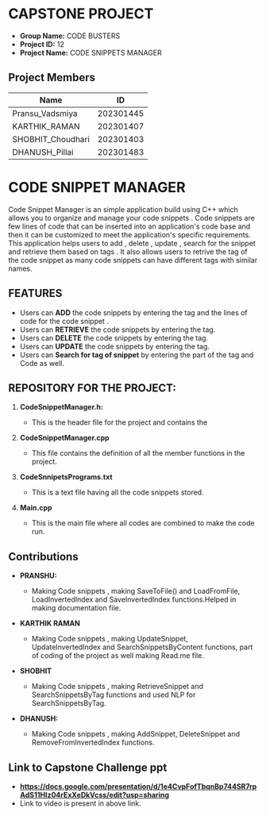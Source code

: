 # CAPSTONE PROJECT
- **Group Name:** CODE BUSTERS
- **Project ID:** 12
- **Project Name:** CODE SNIPPETS MANAGER 

## Project Members

| Name                             | ID         |
|----------------------------------|------------|
| Pransu_Vadsmiya                  | 202301445  |
| KARTHIK_RAMAN                    | 202301407  |
| SHOBHIT_Choudhari                | 202301403  |
| DHANUSH_Pillai                   | 202301483  |

# CODE SNIPPET MANAGER
Code Snippet Manager is an simple application build using C++ which allows you to organize and manage your code snippets . Code snippets are few lines of code that can be inserted into an application's code base and then it can be customized to meet the application's specific requirements.
This application helps users to add , delete , update , search for the snippet and retrieve them based on tags . It also allows users to retrive the tag of the code snippet as many code snippets can have different tags with similar names.

## FEATURES
- Users can **ADD** the code snippets by entering the tag and the lines of code for the code snippet .
- Users can **RETRIEVE** the code snippets by entering the tag.
- Users can **DELETE** the code snippets by entering the tag.
- Users can **UPDATE** the code snippets by entering the tag.
- Users can **Search for tag of snippet** by entering the part of the tag and Code as well.
 
## REPOSITORY FOR THE PROJECT:

1. **CodeSnippetManager.h:** 
   - This is the header file for the project and contains the 

2. **CodeSnippetManager.cpp** 
   - This file contains the definition of all the member functions in the project.

3. **CodeSnnipetsPrograms.txt** 
   - This is a text file having all the code snippets stored.

4. **Main.cpp** 
   - This is the main file where all codes are combined to make the code run.

## Contributions

- **PRANSHU:** 
   - Making Code snippets , making SaveToFile() and  LoadFromFile, LoadInvertedIndex and SaveInvertedIndex functions.Helped in making documentation file.

- **KARTHIK RAMAN**
   - Making Code snippets , making UpdateSnippet, UpdateInvertedIndex and SearchSnippetsByContent functions, part of coding of the project as well making Read.me file.

- **SHOBHIT**
   - Making Code snippets , making RetrieveSnippet and SearchSnippetsByTag functions and used NLP for SearchSnippetsByTag.

- **DHANUSH:** 
   - Making Code snippets , making AddSnippet, DeleteSnippet and RemoveFromInvertedIndex functions.
 

## Link to Capstone Challenge ppt
- **https://docs.google.com/presentation/d/1e4CvpFofTbqnBp744SR7rpAdS11HIz04rExXeDkVcss/edit?usp=sharing**
- Link to video is present in above link.
